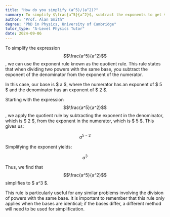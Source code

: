 ```yaml
---
title: "How do you simplify (a^5)/(a^2)?"
summary: To simplify $\frac{a^5}{a^2}$, subtract the exponents to get $a^{5-2} = a^3$.
author: "Prof. Alan Smith"
degree: "PhD in Physics, University of Cambridge"
tutor_type: "A-Level Physics Tutor"
date: 2024-09-06
---
```


To simplify the expression $$\frac{a^5}{a^2}$$, we can use the exponent rule known as the quotient rule. This rule states that when dividing two powers with the same base, you subtract the exponent of the denominator from the exponent of the numerator. 

In this case, our base is $ a $, where the numerator has an exponent of $ 5 $ and the denominator has an exponent of $ 2 $. 

Starting with the expression $$\frac{a^5}{a^2}$$, we apply the quotient rule by subtracting the exponent in the denominator, which is $ 2 $, from the exponent in the numerator, which is $ 5 $. This gives us:

$$
a^{5-2}
$$

Simplifying the exponent yields:

$$
a^3
$$

Thus, we find that $$\frac{a^5}{a^2}$$ simplifies to $ a^3 $. 

This rule is particularly useful for any similar problems involving the division of powers with the same base. It is important to remember that this rule only applies when the bases are identical; if the bases differ, a different method will need to be used for simplification.
    